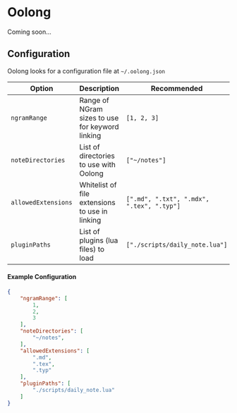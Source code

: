 # Oolong

Coming soon...

## Configuration

Oolong looks for a configuration file at `~/.oolong.json`

| Option | Description | Recommended |
|--------|-------------|---------|
| `ngramRange` | Range of NGram sizes to use for keyword linking | `[1, 2, 3]` |
| `noteDirectories` | List of directories to use with Oolong | `["~/notes"]` |
| `allowedExtensions` | Whitelist of file extensions to use in linking | `[".md", ".txt", ".mdx", ".tex", ".typ"]` |
| `pluginPaths` | List of plugins (lua files) to load | `["./scripts/daily_note.lua"]` |

#### Example Configuration

```json
{
    "ngramRange": [
        1,
        2,
        3
    ],
    "noteDirectories": [
        "~/notes",
    ],
    "allowedExtensions": [
        ".md",
        ".tex",
        ".typ"
    ],
    "pluginPaths": [
        "./scripts/daily_note.lua"
    ]
}
```
